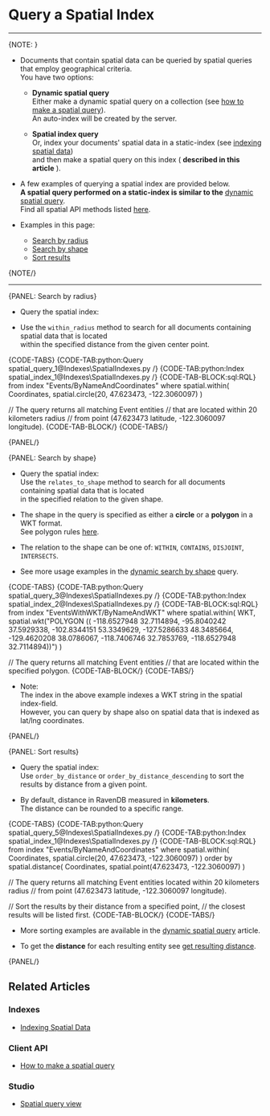 # Query a Spatial Index

---

{NOTE: }

* Documents that contain spatial data can be queried by spatial queries that employ geographical criteria.  
  You have two options:

    * **Dynamic spatial query**  
      Either make a dynamic spatial query on a collection (see [how to make a spatial query](../../client-api/session/querying/how-to-make-a-spatial-query)).  
      An auto-index will be created by the server.

    * **Spatial index query**  
      Or, index your documents' spatial data in a static-index (see [indexing spatial data](../../indexes/indexing-spatial-data))  
      and then make a spatial query on this index ( **described in this article** ).

* A few examples of querying a spatial index are provided below.  
  **A spatial query performed on a static-index is similar to the** [dynamic spatial query](../../client-api/session/querying/how-to-make-a-spatial-query).  
  Find all spatial API methods listed [here](../../client-api/session/querying/how-to-make-a-spatial-query#spatial-api).  

* Examples in this page:
    * [Search by radius](../../indexes/querying/spatial#search-by-radius)
    * [Search by shape](../../indexes/querying/spatial#search-by-shape)
    * [Sort results](../../indexes/querying/spatial#sort-results)

{NOTE/}

---

{PANEL: Search by radius}

* Query the spatial index:

* Use the `within_radius` method to search for all documents containing spatial data that is located  
  within the specified distance from the given center point.

{CODE-TABS}
{CODE-TAB:python:Query spatial_query_1@Indexes\SpatialIndexes.py /}
{CODE-TAB:python:Index spatial_index_1@Indexes\SpatialIndexes.py /}
{CODE-TAB-BLOCK:sql:RQL}
from index "Events/ByNameAndCoordinates"
where spatial.within(
    Coordinates,
    spatial.circle(20, 47.623473, -122.3060097)
)

// The query returns all matching Event entities
// that are located within 20 kilometers radius
// from point (47.623473 latitude, -122.3060097 longitude).
{CODE-TAB-BLOCK/}
{CODE-TABS/}

{PANEL/}

{PANEL: Search by shape}

* Query the spatial index:  
  Use the `relates_to_shape` method to search for all documents containing spatial data that is located  
  in the specified relation to the given shape.

* The shape in the query is specified as either a **circle** or a **polygon** in a WKT format.  
  See polygon rules [here](../../client-api/session/querying/how-to-make-a-spatial-query#polygonRules).

* The relation to the shape can be one of: `WITHIN`, `CONTAINS`, `DISJOINT`, `INTERSECTS`.

* See more usage examples in the [dynamic search by shape](../../client-api/session/querying/how-to-make-a-spatial-query#search-by-shape) query.

{CODE-TABS}
{CODE-TAB:python:Query spatial_query_3@Indexes\SpatialIndexes.py /}
{CODE-TAB:python:Index spatial_index_2@Indexes\SpatialIndexes.py /}
{CODE-TAB-BLOCK:sql:RQL}
from index "EventsWithWKT/ByNameAndWKT"
where spatial.within(
    WKT,
    spatial.wkt("POLYGON ((
        -118.6527948 32.7114894,
        -95.8040242 37.5929338,
        -102.8344151 53.3349629,
        -127.5286633 48.3485664,
        -129.4620208 38.0786067,
        -118.7406746 32.7853769,
        -118.6527948 32.7114894))")
)

// The query returns all matching Event entities
// that are located within the specified polygon.
{CODE-TAB-BLOCK/}
{CODE-TABS/}

* Note:  
  The index in the above example indexes a WKT string in the spatial index-field.  
  However, you can query by shape also on spatial data that is indexed as lat/lng coordinates.  

{PANEL/}

{PANEL: Sort results}

* Query the spatial index:  
  Use `order_by_distance` or `order_by_distance_descending` to sort the results by distance from a given point.

* By default, distance in RavenDB measured in **kilometers**.  
  The distance can be rounded to a specific range.  

{CODE-TABS}
{CODE-TAB:python:Query spatial_query_5@Indexes\SpatialIndexes.py /}
{CODE-TAB:python:Index spatial_index_1@Indexes\SpatialIndexes.py /}
{CODE-TAB-BLOCK:sql:RQL}
from index "Events/ByNameAndCoordinates"
where spatial.within(
    Coordinates,
    spatial.circle(20, 47.623473, -122.3060097)
)
order by spatial.distance(
    Coordinates,
    spatial.point(47.623473, -122.3060097)
)

// The query returns all matching Event entities located within 20 kilometers radius
// from point (47.623473 latitude, -122.3060097 longitude).

// Sort the results by their distance from a specified point,
// the closest results will be listed first.
{CODE-TAB-BLOCK/}
{CODE-TABS/}

* More sorting examples are available in the [dynamic spatial query](../../client-api/session/querying/how-to-make-a-spatial-query#spatial-sorting) article.

* To get the **distance** for each resulting entity see [get resulting distance](../../client-api/session/querying/how-to-make-a-spatial-query#getResultingDistance).

{PANEL/}

## Related Articles

### Indexes

- [Indexing Spatial Data](../../indexes/indexing-spatial-data)

### Client API

- [How to make a spatial query](../../client-api/session/querying/how-to-make-a-spatial-query)

### Studio

- [Spatial query view](../../studio/database/queries/spatial-queries-map-view) 
